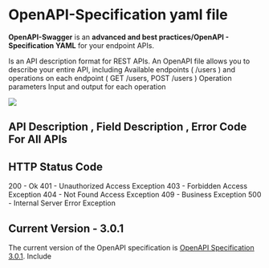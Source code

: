 OpenAPI-Specification yaml file 
==================================

**OpenAPI-Swagger** is an **advanced and best practices/OpenAPI - Specification YAML** for your endpoint APIs.


Is an API description format for REST APIs. An OpenAPI file allows you to describe your entire API, including Available endpoints ( /users ) and operations on each endpoint ( GET /users, POST /users ) Operation parameters Input and output for each operation


![](https://avatars3.githubusercontent.com/u/16343502?v=3&s=200)

## API Description , Field Description , Error Code For All APIs 

## HTTP Status Code 
200 - Ok
401 - Unauthorized Access Exception 
403 - Forbidden Access Exception 
404 - Not Found Access Exception 
409 - Business Exception
500 - Internal Server Error Exception

## Current Version - 3.0.1

The current version of the OpenAPI specification is [OpenAPI Specification 3.0.1](versions/3.0.1.md).
Include 
